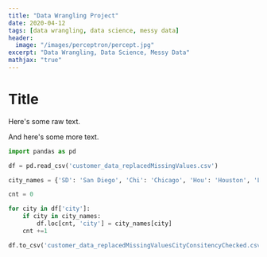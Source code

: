 ```yaml
---
title: "Data Wrangling Project"
date: 2020-04-12
tags: [data wrangling, data science, messy data]
header:
  image: "/images/perceptron/percept.jpg"
excerpt: "Data Wrangling, Data Science, Messy Data"
mathjax: "true"
---
```


# Title

Here's some raw text.

And here's some more text.


```python
import pandas as pd

df = pd.read_csv('customer_data_replacedMissingValues.csv')


```


```python
city_names = {'SD': 'San Diego', 'Chi': 'Chicago', 'Hou': 'Houston', 'LA': 'Los Angeles'}

cnt = 0

for city in df['city']:
    if city in city_names:
        df.loc[cnt, 'city'] = city_names[city]
    cnt +=1

```


```python
df.to_csv('customer_data_replacedMissingValuesCityConsitencyChecked.csv')

```
